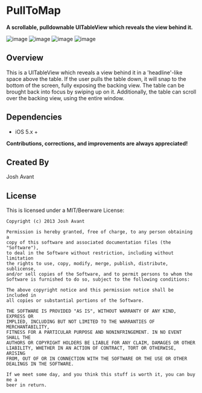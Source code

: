 # PullToMap

**A scrollable, pulldownable UITableView which reveals the view behind it.**

![image](http://iamjo.sh/github-images/pulltomap/1.png)
![image](http://iamjo.sh/github-images/pulltomap/2.png)
![image](http://iamjo.sh/github-images/pulltomap/3.png)
![image](http://iamjo.sh/github-images/pulltomap/4.png)

## Overview
This is a UITableView which reveals a view behind it in a 'headline'-like space above the table. If the user pulls the table down, it will snap to the bottom of the screen, fully exposing the backing view. The table can be brought back into focus by swiping up on it. Additionally, the table can scroll over the backing view, using the entire window.


## Dependencies
* iOS 5.x +


**Contributions, corrections, and improvements are always appreciated!**

## Created By
Josh Avant

## License
This is licensed under a MIT/Beerware License:

    Copyright (c) 2013 Josh Avant

    Permission is hereby granted, free of charge, to any person obtaining a
    copy of this software and associated documentation files (the "Software"),
    to deal in the Software without restriction, including without limitation
    the rights to use, copy, modify, merge, publish, distribute, sublicense,
    and/or sell copies of the Software, and to permit persons to whom the
    Software is furnished to do so, subject to the following conditions:

    The above copyright notice and this permission notice shall be included in
    all copies or substantial portions of the Software.

    THE SOFTWARE IS PROVIDED "AS IS", WITHOUT WARRANTY OF ANY KIND, EXPRESS OR
    IMPLIED, INCLUDING BUT NOT LIMITED TO THE WARRANTIES OF MERCHANTABILITY,
    FITNESS FOR A PARTICULAR PURPOSE AND NONINFRINGEMENT. IN NO EVENT SHALL THE
    AUTHORS OR COPYRIGHT HOLDERS BE LIABLE FOR ANY CLAIM, DAMAGES OR OTHER
    LIABILITY, WHETHER IN AN ACTION OF CONTRACT, TORT OR OTHERWISE, ARISING
    FROM, OUT OF OR IN CONNECTION WITH THE SOFTWARE OR THE USE OR OTHER
    DEALINGS IN THE SOFTWARE.

    If we meet some day, and you think this stuff is worth it, you can buy me a
    beer in return.